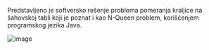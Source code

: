 Predstavljeno je softversko rešenje problema pomeranja kraljice na šahovskoj tabli koji je poznat i kao N-Queen problem, korišćenjem programskog jezika Java.

![image](https://github.com/jelenad6/N-Queen-problem/assets/136815108/6784ca6a-4989-4737-996f-1db0b011b09a)
